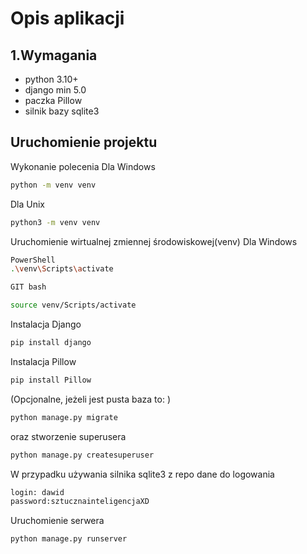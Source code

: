 # Opis aplikacji  
## 1.Wymagania
- python 3.10+
- django min 5.0
- paczka Pillow
- silnik bazy sqlite3

## Uruchomienie projektu  
Wykonanie polecenia
Dla Windows
```sh
python -m venv venv
```
Dla Unix
```sh
python3 -m venv venv
```
Uruchomienie wirtualnej zmiennej środowiskowej(venv)
Dla Windows
```sh
PowerShell
.\venv\Scripts\activate

GIT bash

source venv/Scripts/activate
```
Instalacja Django
```sh
pip install django
```
Instalacja Pillow
```sh
pip install Pillow
```

(Opcjonalne, jeżeli jest pusta baza to: )
```sh
python manage.py migrate
```
oraz stworzenie superusera
```sh
python manage.py createsuperuser
```
W przypadku używania silnika sqlite3 z repo dane do logowania

```sh
login: dawid
password:sztucznainteligencjaXD
```

Uruchomienie serwera
```sh
python manage.py runserver
```
